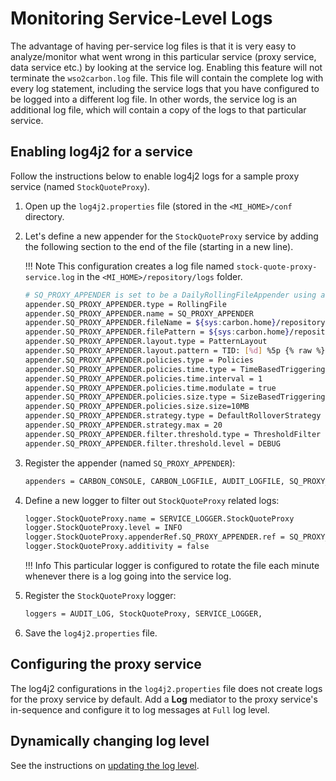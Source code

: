 # Monitoring Service-Level Logs

The advantage of having per-service log files is that it is very easy to analyze/monitor what went wrong in this particular service (proxy service, data service etc.) by looking at the service log. Enabling this feature will not terminate the `wso2carbon.log` file. This file will contain the complete log with every log statement, including the service logs that you have configured to be logged into a different log file. In other words, the service log is an additional log file, which will contain a copy of the logs to that particular service.

## Enabling log4j2 for a service

Follow the instructions below to enable log4j2 logs for a sample proxy service (named `StockQuoteProxy`). 

1.  Open up the `log4j2.properties` file (stored in the `<MI_HOME>/conf` directory. 
2.  Let's define a new appender for the `StockQuoteProxy` service by adding the following section to the end of the file (starting in a new line).

    !!! Note
        This configuration creates a log file named  `stock-quote-proxy-service.log` in the `<MI_HOME>/repository/logs` folder.

    ```bash
    # SQ_PROXY_APPENDER is set to be a DailyRollingFileAppender using a PatternLayout.
    appender.SQ_PROXY_APPENDER.type = RollingFile
    appender.SQ_PROXY_APPENDER.name = SQ_PROXY_APPENDER
    appender.SQ_PROXY_APPENDER.fileName = ${sys:carbon.home}/repository/logs/stock-quote-proxy-service.log
    appender.SQ_PROXY_APPENDER.filePattern = ${sys:carbon.home}/repository/logs/stock-quote-proxy-service-%d{MM-dd-yyyy}.log
    appender.SQ_PROXY_APPENDER.layout.type = PatternLayout
    appender.SQ_PROXY_APPENDER.layout.pattern = TID: [%d] %5p {% raw %}{%c}{% endraw %} [%logger] - %m%ex%n
    appender.SQ_PROXY_APPENDER.policies.type = Policies
    appender.SQ_PROXY_APPENDER.policies.time.type = TimeBasedTriggeringPolicy
    appender.SQ_PROXY_APPENDER.policies.time.interval = 1
    appender.SQ_PROXY_APPENDER.policies.time.modulate = true
    appender.SQ_PROXY_APPENDER.policies.size.type = SizeBasedTriggeringPolicy
    appender.SQ_PROXY_APPENDER.policies.size.size=10MB
    appender.SQ_PROXY_APPENDER.strategy.type = DefaultRolloverStrategy
    appender.SQ_PROXY_APPENDER.strategy.max = 20
    appender.SQ_PROXY_APPENDER.filter.threshold.type = ThresholdFilter
    appender.SQ_PROXY_APPENDER.filter.threshold.level = DEBUG
    ```
    
3. Register the appender (named `SQ_PROXY_APPENDER`):
    
    ```xml
    appenders = CARBON_CONSOLE, CARBON_LOGFILE, AUDIT_LOGFILE, SQ_PROXY_APPENDER, 
    ```

4. Define a new logger to filter out `StockQuoteProxy` related logs:

    ```xml
    logger.StockQuoteProxy.name = SERVICE_LOGGER.StockQuoteProxy
    logger.StockQuoteProxy.level = INFO
    logger.StockQuoteProxy.appenderRef.SQ_PROXY_APPENDER.ref = SQ_PROXY_APPENDER
    logger.StockQuoteProxy.additivity = false
    ```

    !!! Info
        This particular logger is configured to rotate the file each minute whenever there is a log going into the service log. 

5.  Register the `StockQuoteProxy` logger:

    ```xml
    loggers = AUDIT_LOG, StockQuoteProxy, SERVICE_LOGGER,
    ```  

6.  Save the `log4j2.properties` file.

## Configuring the proxy service

The log4j2 configurations in the `log4j2.properties` file does not create logs for the proxy service by default. Add a <b>Log</b> mediator to the proxy service's in-sequence and configure it to log messages at `Full` log level.

## Dynamically changing log level

See the instructions on [updating the log level]({{base_path}}/observe/micro-integrator/classic-observability-logs/configuring-log4j2-properties/#updating-the-log4j2-log-level).
